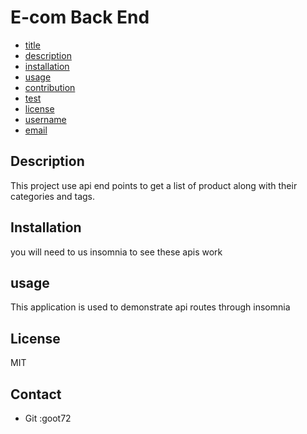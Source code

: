 # E-com Back End
* [title](#title)
* [description](#description)
* [installation](#installation)
* [usage](#usage)
* [contribution](#contribution)
* [test](#test)
* [license](#license)
* [username](#username)
* [email](#email)

## Description
This project use api end points to get a list of product along with their categories and tags.

## Installation
you will need to us insomnia to see these apis work

## usage
This application is used to demonstrate api routes through insomnia

## License
MIT

## Contact
* Git :goot72
